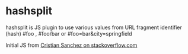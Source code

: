 hashsplit
=========

hashsplit is JS plugin to use various values from URL fragment identifier (hash) #foo , #foo/bar or #foo=bar&amp;city=springfield


Initial JS from [Cristian Sanchez on stackoverflow.com](http://stackoverflow.com/questions/3729150/retrieve-specific-hash-tags-value-from-url)

